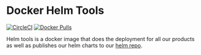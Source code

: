 # Docker Helm Tools

[![CircleCI](https://circleci.com/gh/pennlabs/docker-helm-tools.svg?style=shield)](https://circleci.com/gh/pennlabs/docker-helm-tools)
[![Docker Pulls](https://img.shields.io/docker/pulls/pennlabs/helm-tools)](https://hub.docker.com/r/pennlabs/helm-tools)

Helm tools is a docker image that does the deployment for all our products as well as publishes our helm charts to our [helm repo](https://helm.pennlabs.org).
